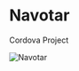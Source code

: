 # Navotar

Cordova Project

![Navotar](https://user-images.githubusercontent.com/4476493/135216851-788a8a01-3f29-4c31-9300-ef555330244a.png)
